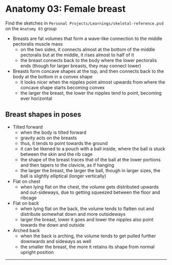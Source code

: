 # Anatomy 03: Female breast

Find the sketches in `Personal Projects/Learnings/skeletal-reference.psd` on the `Anatomy 03` group

- Breasts are fat volumes that form a wave-like connection to the middle pectoralis muscle mass
  - on the two sides, it connects almost at the bottom of the middle pectoralis but at the middle, it rises almost to half of it
  - the breast connects back to the body where the lower pectoralis ends (though for larger breasts, they may connect lower)
- Breasts form concave shapes at the top, and then connects back to the body at the bottom in a convex shape
  - it looks nicer when the nipples point almost upwards from where the concave shape starts becoming convex
  - the larger the breast, the lower the nipples tend to point, becoming ever horizontal

## Breast shapes in poses

- Tilted forward
  - when the body is tilted forward
  - gravity acts on the breasts
  - thus, it tends to point towards the ground
  - it can be likened to a pouch with a ball inside, where the ball is stuck between the skin and the rib cage
  - the shape of the breast traces that of the ball at the lower portions and then tapers to the clavicle, as if hanging
  - the larger the breast, the larger the ball, though in larger sizes, the ball is slightly elliptical (longer vertically)
- Flat on chest
  - when lying flat on the chest, the volume gets distributed upwards and out-sideways, due to getting squeezed between the floor and ribcage
- Flat on back
  - when lying flat on the back, the volume tends to flatten out and distribute somewhat down and more outsideways
  - larger the breast, lower it goes and lower the nipples also point towards the down and outside 
- Arched back
  - when the back is arching, the volume tends to get pulled further downwards and sideways as well
  - the smaller the breast, the more it retains its shape from normal upright position

---
